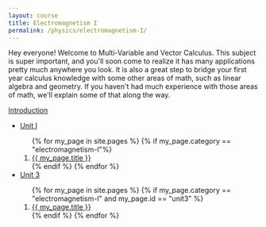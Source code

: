 ```yaml
---
layout: course
title: Electromagnetism I
permalink: /physics/electromagnetism-I/
---
```


Hey everyone! Welcome to Multi-Variable and Vector Calculus. This subject is super important, and you'll soon come to realize it has many applications pretty much anywhere you look. It is also a great step to bridge your first year calculus knowledge with some other areas of math, such as linear algebra and geometry. If you haven't had much experience with those areas of math, we'll explain some of that along the way. 

<a class="page-link" href="/physics/electromagnetism-I/introduction">Introduction </a>

<ul>
<li>  <a class="page-link" href="/math/calculus-III/"> Unit I </a> </li>
<ol>
{% for my_page in site.pages %}
{% if  my_page.category == "electromagnetism-I"%}
<li> <a class="page-link" href="{{ my_page.url | prepend: site.baseurl }}">{{ my_page.title }}</a> </li>
{% endif %}
{% endfor %}
</ol>
<li>  <a class="page-link" href="/math/calculus-III/"> Unit 3 </a> </li>
<ol>
{% for my_page in site.pages %}
{% if  my_page.category == "electromagnetism-I" and my_page.id == "unit3" %}
<li> <a class="page-link" href="{{ my_page.url | prepend: site.baseurl }}">{{ my_page.title }}</a> </li>
{% endif %}
{% endfor %}
</ol>
</ul>
